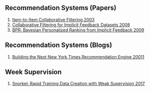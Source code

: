 Recommendation Systems (Papers)
-------------------------------
1. [Item-to-Item Collaborative Filtering 2003](https://www.cs.umd.edu/~samir/498/Amazon-Recommendations.pdf)
2. [Collaborative Filtering for Implicit Feedback Datasets 2008](http://yifanhu.net/PUB/cf.pdf)
3. [BPR: Bayesian Personalized Ranking from Implicit Feedback 2009](https://arxiv.org/pdf/1205.2618.pdf)

Recommendation Systems (Blogs)
-------------------------------
1. [Building the Next New York Times Recommendation Engine 20011](https://open.blogs.nytimes.com/2015/08/11/building-the-next-new-york-times-recommendation-engine/)

Week Supervision
----------------

1. [Snorkel: Rapid Training Data Creation with Weak Supervision 2017](https://arxiv.org/abs/1711.10160)
